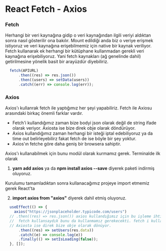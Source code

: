# React Fetch - Axios

### Fetch
Herhangi bir veri kaynağına gidip o veri kaynağından ilgili veriyi aldıktan sonra  nasıl gösterilir ona bakılır.  Mount edildiği anda  biz o veriye erişmek istiyoruz ve
veri kaynağına erişebilmemiz için native bir kaynak veriliyor. Fetch kullanarak ek herhangi bir kütüphane kullanmadan gerekli veri kaynağına erişebiliyoruz. Yani fetch kaynakları (ağ genelinde dahil) getirilmesine yönelik basit bir arayüzdür diyebiliriz.

```javascript
  fetch(APIURL) 
      .then((res) => res.json()) 
      .then((users) => setData(users)) 
      .catch((err) => console.log(err));
```

### Axios
Axios'ı kullanrak fetch ile yaptığımız her şeyi yapabiliriz. Fetch ile Axiosu arasındaki birkaç önemli farklar vardır.
- Fetch'i kullandığımız zaman bize bodyi json olarak değil de string ifade olarak veriyor. Axiosta ise bize direk obje olarak döndürüyor.
- Axios kullandığımız zaman herhangi bir isteği iptal edebiliyoruz ya da time out belirleyebilirz  fakat fetch de ise böyle bir şey yoktur.
- Axios'ın fetche göre daha geniş bir browsera sahiptir.

Axios'ı kullanabilmek için bunu modül olarak kurmamız gerek.
Terminalde ilk olarak 
1. **yarn add axios** ya da **npm install axios --save**  diyerek paketi indirmiş oluyoruz.

Kurulumu tamamladıktan sonra kullanacağımız projeye import etmemiz gerek
React'ta 

2. **import axios from "axios"** diyerek dahil etmiş oluyoruz.

```javascript
  useEffect(() => {
    axios("https://jsonplaceholder.typicode.com/users")
  // .then((res) => res.json()) axios kullandığımız için bu işleme ihtiyacımız kalmadı.
  //  fetch kullansaydık bunu da kullanmamız gerekecekti. fetch i kullandığımız zaman bize body   // json olarak değil de string ifade olarak veriyor. 
  // Axiosta ise direk bize obje olarak dönüyor.
      .then((res) => setUsers(res.data))
      .catch((e) => console.log(e))
      .finally(() => setIsLoading(false));
  }, []);
```



